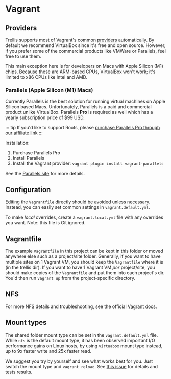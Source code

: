# Vagrant

## Providers

Trellis supports most of Vagrant's common [providers](https://www.vagrantup.com/docs/providers) automatically. By default we recommend VirtualBox since it's free and open source. However, if you prefer some of the commercial products like VMWare or Parallels, feel free to use them.

This main exception here is for developers on Macs with Apple Silicon (M1)
chips. Because these are ARM-based CPUs, VirtualBox won't work; it's limited to
x86 CPUs like Intel and AMD.

### Parallels (Apple Silicon (M1) Macs)

Currently Parallels is the best solution for running virtual machines on Apple
Silicon based Macs. Unfortunately, Parallels is a paid and commercial product
unlike VirtualBox. Parallels **Pro** is required as well which has a yearly
subscription price of
$99 USD.

::: tip
If you'd like to support Roots, please [purchase Parallels Pro through our affiliate link](https://prf.hn/l/KzkNLZB)
:::

Installation:

1. Purchase Parallels Pro
2. Install Parallels
3. Install the Vagrant provider: `vagrant plugin install vagrant-parallels`

See the [Parallels site](https://parallels.github.io/vagrant-parallels/docs/) for
more details.

## Configuration

Editing the `Vagrantfile` directly should be avoided unless necessary. Instead,
you can easily set common settings in `vagrant.default.yml`.

To make _local_ overrides, create a `vagrant.local.yml` file with any overrides
you want. Note: this file is Git ignored.

## Vagrantfile

The example `Vagrantfile` in this project can be kept in this folder or moved anywhere else such as a project/site folder. Generally, if you want to have multiple sites on 1 Vagrant VM, you should keep the `Vagrantfile` where it is (in the trellis dir). If you want to have 1 Vagrant VM _per_ project/site, you should make copies of the `Vagrantfile` and put them into each project's dir. You'd then run `vagrant up` from the project-specific directory.

## NFS

For more NFS details and troubleshooting, see the official [Vagrant docs](https://www.vagrantup.com/docs/synced-folders/nfs).

## Mount types

The shared folder mount type can be set in the `vagrant.default.yml` file. While `nfs` is the default mount type, it has been observed important I/O performance gains on Linux hosts, by using `virtuabox` mount type instead, up to 9x faster write and 25x faster read.

 We suggest you try by yourself and see what works best for you. Just switch the mount type and `vagrant reload`. See [this issue](https://github.com/roots/trellis/issues/1428) for details and tests results.
